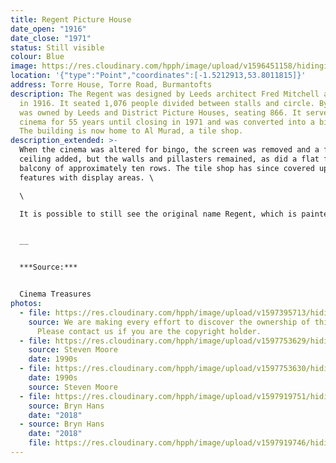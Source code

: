 ```yaml
---
title: Regent Picture House
date_open: "1916"
date_close: "1971"
status: Still visible
colour: Blue
image: https://res.cloudinary.com/hpph/image/upload/v1596451158/hidinginplainsight/regentcinema.svg
location: '{"type":"Point","coordinates":[-1.5212913,53.8011815]}'
address: Torre House, Torre Road, Burmantofts
description: The Regent was designed by Leeds architect Fred Mitchell and opened
  in 1916. It seated 1,076 people divided between stalls and circle. By 1943 it
  was owned by Leeds and District Picture Houses, seating 866. It served as a
  cinema for 55 years until closing in 1971 and was converted into a bingo hall.
  The building is now home to Al Murad, a tile shop.
description_extended: >-
  When the cinema was altered for bingo, the screen was removed and a false
  ceiling added, but the walls and pillasters remained, as did a flat fronted
  balcony of approximately ten rows. The tile shop has since covered up these
  features with display areas. \

  \

  It is possible to still see the original name Regent, which is painted on the roof. Apparently this was done for a publicity stunt in the 1930s. A plane flew over Burmantofts and did a leaflet drop advertising the cinema. The roof was painted so that the pilot of the plane could find it!


  __


  ***Source:***


  Cinema Treasures
photos:
  - file: https://res.cloudinary.com/hpph/image/upload/v1597395713/hidinginplainsight/Regent_Picture_House.jpg
    source: We are making every effort to discover the ownership of this photo.
      Please contact us if you are the copyright holder.
  - file: https://res.cloudinary.com/hpph/image/upload/v1597753629/hidinginplainsight/Regent18082020.jpg
    source: Steven Moore
    date: 1990s
  - file: https://res.cloudinary.com/hpph/image/upload/v1597753630/hidinginplainsight/Regent18082020_01.jpg
    date: 1990s
    source: Steven Moore
  - file: https://res.cloudinary.com/hpph/image/upload/v1597919751/hidinginplainsight/Regent_Picture_House_2018.jpg
    source: Bryn Hans
    date: "2018"
  - source: Bryn Hans
    date: "2018"
    file: https://res.cloudinary.com/hpph/image/upload/v1597919746/hidinginplainsight/Regent_Pciture_House_2018_01.jpg
---
```

